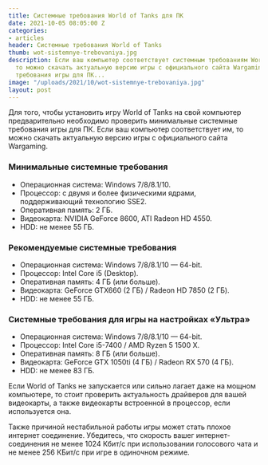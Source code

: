 ```yaml
---
title: Системные требования World of Tanks для ПК
date: 2021-10-05 08:05:00 Z
categories:
- articles
header: Системные требования World of Tanks
thumb: wot-sistemnye-trebovaniya.jpg
description: Если ваш компьютер соответствует системным требованиям World of Tanks,
  то можно скачать актуальную версию игры с официального сайта Wargaming. Минимальные
  требования игры для ПК...
image: "/uploads/2021/10/wot-sistemnye-trebovaniya.jpg"
layout: post
---
```


Для того, чтобы установить игру World of Tanks на свой компьютер предварительно необходимо проверить минимальные системные требования игры для ПК. Если ваш компьютер соответствует им, то можно скачать актуальную версию игры с официального сайта Wargaming.

### Минимальные системные требования

* Операционная система: Windows 7/8/8.1/10.
* Процессор: c двумя и более физическими ядрами, поддерживающий технологию SSE2.
* Оперативная память:  2 ГБ.
* Видеокарта: NVIDIA GeForce 8600, ATI Radeon HD 4550.
* HDD: не менее 55 ГБ.

### Рекомендуемые системные требования

* Операционная система: Windows 7/8/8.1/10 — 64-bit.
* Процессор: Intel Core i5 (Desktop).
* Оперативная память: 4 ГБ (или больше).
* Видеокарта: GeForce GTX660 (2 ГБ) / Radeon HD 7850 (2 ГБ).
* HDD: не менее 55 ГБ.

### Системные требования для игры на настройках «Ультра»

* Операционная система: Windows 7/8/8.1/10 — 64-bit.
* Процессор: Intel Core i5-7400 / AMD Ryzen 5 1500 X.
* Оперативная память: 8 ГБ (или больше).
* Видеокарта: GeForce GTX 1050ti (4 ГБ) / Radeon RX 570 (4 ГБ).
* HDD: не менее 83 ГБ.

Если World of Tanks не запускается или сильно лагает даже на мощном компьютере, то стоит проверить актуальность драйверов для вашей видеокарты, а также видеокарты встроенной в процессор, если используется она.

Также причиной нестабильной работы игры может стать плохое интернет соединение. Убедитесь, что скорость вашег интернет-соединения не менее 1024 Кбит/с при использовании голосового чата и не менее 256 КБит/c при игре в одиночном режиме.
